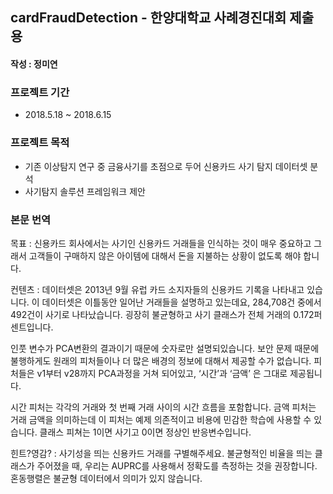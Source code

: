 ## cardFraudDetection - 한양대학교 사례경진대회 제출용
#### 작성 : 정미연

 
### 프로젝트 기간 
- 2018.5.18 ~ 2018.6.15

### 프로젝트 목적 
- 기존 이상탐지 연구 중 금융사기를 초점으로 두어 신용카드 사기 탐지 데이터셋 분석
- 사기탐지 솔루션 프레임워크 제안

### 본문 번역

목표 : 신용카드 회사에서는 사기인 신용카드 거래들을 인식하는 것이 매우 중요하고 그래서 고객들이 구매하지 않은 아이템에 대해서 돈을 지불하는 상황이 없도록 해야 합니다.

컨텐츠 : 데이터셋은 2013년 9월 유럽 카드 소지자들의 신용카드 기록을 나타내고 있습니다. 이 데이터셋은 이틀동안 일어난 거래들을 설명하고 있는데요, 284,708건 중에서 492건이 사기로 나타났습니다. 굉장히 불균형하고 사기 클래스가 전체 거래의 0.172퍼센트입니다.

인풋 변수가 PCA변환의 결과이기 때문에 숫자로만 설명되있습니다. 보안 문제 때문에 불행하게도 원래의 피처들이나 더 많은 배경의 정보에 대해서 제공할 수가 없습니다. 피처들은 v1부터 v28까지 PCA과정을 거쳐 되어있고, ‘시간’과 ‘금액’ 은 그대로 제공됩니다. 

시간 피처는 각각의 거래와 첫 번째 거래 사이의 시간 흐름을 포함합니다. 금액 피처는 거래 금액을 의미하는데 이 피처는 예제 의존적이고 비용에 민감한 학습에 사용할 수 있습니다. 클래스 피쳐는 1이면 사기고 0이면 정상인 반응변수입니다.

힌트?영감? : 사기성을 띄는 신용카드 거래를 구별해주세요.
불균형적인 비율을 띄는 클래스가 주어졌을 때, 우리는 AUPRC를 사용해서 정확도를 측정하는 것을 권장합니다. 혼동행렬은 불균형 데이터에서 의미가 있지 않습니다.
